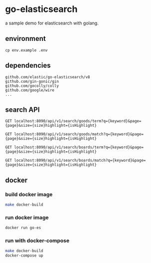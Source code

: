 # go-elasticsearch
a sample demo for elasticsearch with golang.

## environment

```shell
cp env.example .env
```

## dependencies

```shell
github.com/elastic/go-elasticsearch/v8
github.com/gin-gonic/gin
github.com/gocolly/colly
github.com/google/wire
...
```

## search API

```http request
GET localhost:8090/api/v1/search/goods/term?q={keyword}&page={page}&size={size}highlight={isHighlight}

GET localhost:8090/api/v1/search/goods/match?q={keyword}&page={page}&size={size}highlight={isHighlight}

GET localhost:8090/api/v1/search/boards/term?q={keyword}&page={page}&size={size}highlight={isHighlight}

GET localhost:8090/api/v1/search/boards/match?q={keyword}&page={page}&size={size}highlight={isHighlight}
```


## docker

### build docker image
```bash
make docker-build
```

### run docker image
```bash
docker run go-es
```

### run with docker-compose
```bash
make docker-build
docker-compose up
```